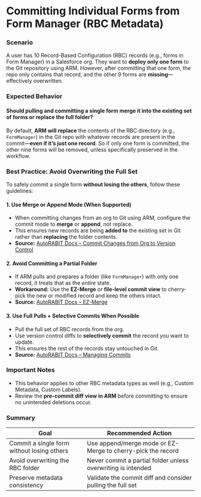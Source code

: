 # Committing Individual Forms from Form Manager (RBC Metadata)

### Scenario

A user has 10 Record-Based Configuration (RBC) records (e.g., forms in Form Manager) in a Salesforce org. They want to **deploy only one form** to the Git repository using ARM. However, after committing that one form, the repo only contains that record, and the other 9 forms are **missing**—effectively overwritten.

### Expected Behavior

#### Should pulling and committing a single form merge it into the existing set of forms or replace the full folder?

By default, **ARM will replace** the contents of the RBC directory (e.g., `FormManager`) in the Git repo with whatever records are present in the commit—**even if it’s just one record**. So if only one form is committed, the other nine forms will be removed, unless specifically preserved in the workflow.

### Best Practice: Avoid Overwriting the Full Set

To safely commit a single form **without losing the others**, follow these guidelines:

#### 1. Use Merge or Append Mode (When Supported)

* When committing changes from an org to Git using ARM, configure the commit mode to **merge** or **append**, not replace.
* This ensures new records are being **added to** the existing set in Git rather than **replacing** the folder contents.
* **Source:** [AutoRABIT Docs – Commit Changes from Org to Version Control](https://knowledgebase.autorabit.com/product-guides/arm/arm-features/version-control/ez-commits/committing-individual-forms-from-form-manager-rbc-metadata-in-arm#id-1.-use-merge-or-append-mode-when-supported)

#### 2. Avoid Committing a Partial Folder

* If ARM pulls and prepares a folder (like `FormManager`) with only one record, it treats that as the _entire_ state.
* **Workaround:** Use the **EZ-Merge** or **file-level commit view** to cherry-pick the new or modified record and keep the others intact.
* **Source:** [AutoRABIT Docs – EZ-Merge](https://knowledgebase.autorabit.com/product-guides/arm/arm-features/version-control/ez-merge)

#### 3. Use Full Pulls + Selective Commits When Possible

* Pull the full set of RBC records from the org.
* Use version control diffs to **selectively commit** the record you want to update.
* This ensures the rest of the records stay untouched in Git.
* **Source:** [AutoRABIT Docs – Managing Commits](https://knowledgebase.autorabit.com/product-guides/arm/arm-features/version-control/ez-commits)

### Important Notes

* This behavior applies to other RBC metadata types as well (e.g., Custom Metadata, Custom Labels).
* Review the **pre-commit diff view in ARM** before committing to ensure no unintended deletions occur.

### Summary

| Goal                                       | Recommended Action                                           |
| ------------------------------------------ | ------------------------------------------------------------ |
| Commit a single form without losing others | Use append/merge mode or EZ-Merge to cherry-pick the record  |
| Avoid overwriting the RBC folder           | Never commit a partial folder unless overwriting is intended |
| Preserve metadata consistency              | Validate the commit diff and consider pulling the full set   |
